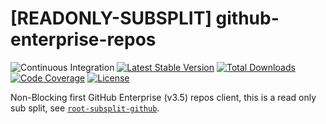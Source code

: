 # [READONLY-SUBSPLIT] github-enterprise-repos


![Continuous Integration](https://github.com/php-api-clients/github-enterprise-repos/workflows/Continuous%20Integration/badge.svg)
[![Latest Stable Version](https://poser.pugx.org/api-clients/github-enterprise-repos/v/stable.png)](https://packagist.org/packages/api-clients/github-enterprise-repos)
[![Total Downloads](https://poser.pugx.org/api-clients/github-enterprise-repos/downloads.png)](https://packagist.org/packages/api-clients/github-enterprise-repos)
[![Code Coverage](https://scrutinizer-ci.com/g/php-api-clients/github-enterprise-repos/badges/coverage.png?b==)](https://scrutinizer-ci.com/g/php-api-clients/github-enterprise-repos/?branch=)
[![License](https://poser.pugx.org/api-clients/github-enterprise-repos/license.png)](https://packagist.org/packages/api-clients/github-enterprise-repos)

Non-Blocking first GitHub Enterprise (v3.5) repos client, this is a read only sub split, see [`root-subsplit-github`](https://github.com/php-api-clients/root-subsplit-github).
